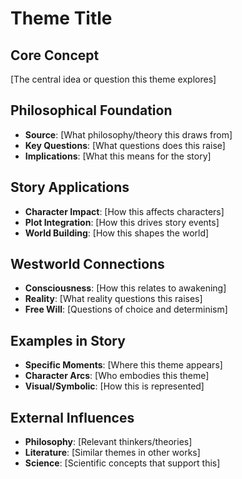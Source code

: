 # Theme Title

## Core Concept

[The central idea or question this theme explores]

## Philosophical Foundation

- **Source**: [What philosophy/theory this draws from]
- **Key Questions**: [What questions does this raise]
- **Implications**: [What this means for the story]

## Story Applications

- **Character Impact**: [How this affects characters]
- **Plot Integration**: [How this drives story events]
- **World Building**: [How this shapes the world]

## Westworld Connections

- **Consciousness**: [How this relates to awakening]
- **Reality**: [What reality questions this raises]
- **Free Will**: [Questions of choice and determinism]

## Examples in Story

- **Specific Moments**: [Where this theme appears]
- **Character Arcs**: [Who embodies this theme]
- **Visual/Symbolic**: [How this is represented]

## External Influences

- **Philosophy**: [Relevant thinkers/theories]
- **Literature**: [Similar themes in other works]
- **Science**: [Scientific concepts that support this]
